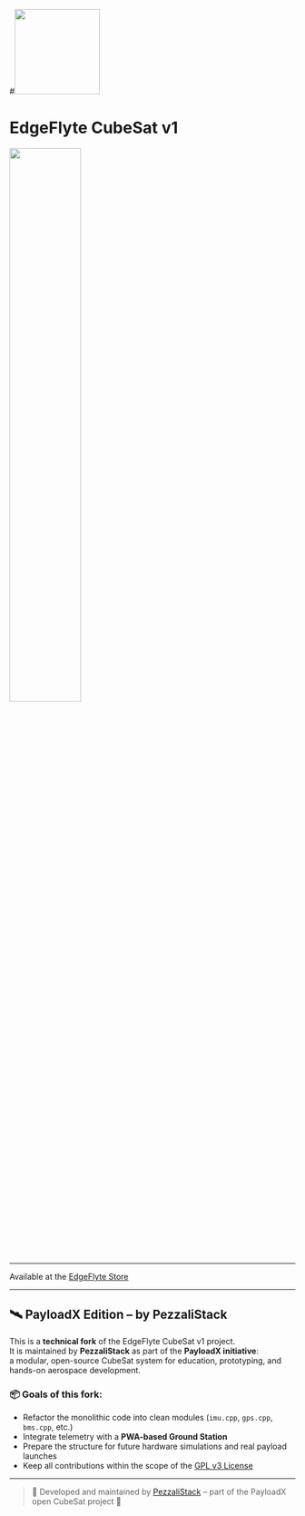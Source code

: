 #<img src="https://edgeflyte.com/img/tlogo_lr.png" width="150"> <br>

# EdgeFlyte CubeSat v1
<img src="https://github.com/edgeflyte/CubeSatV1/assets/153346925/1f8ce65b-c617-4442-bee8-1d9a6def1af1" width="50%">

<hr>

Available at the <a href="https://store.edgeflyte.com/products/cubesat-kit" target="_blank">EdgeFlyte Store</a>

---

## 🛰️ PayloadX Edition – by PezzaliStack

This is a **technical fork** of the EdgeFlyte CubeSat v1 project.  
It is maintained by **PezzaliStack** as part of the **PayloadX initiative**:  
a modular, open-source CubeSat system for education, prototyping, and hands-on aerospace development.

### 📦 Goals of this fork:
- Refactor the monolithic code into clean modules (`imu.cpp`, `gps.cpp`, `bms.cpp`, etc.)
- Integrate telemetry with a **PWA-based Ground Station**
- Prepare the structure for future hardware simulations and real payload launches
- Keep all contributions within the scope of the [GPL v3 License](./LICENSE)

---

> 🔭 Developed and maintained by [PezzaliStack](https://github.com/PezzaliStack) – part of the PayloadX open CubeSat project 🚀
